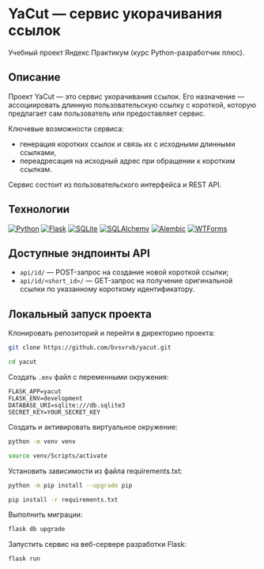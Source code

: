 # YaCut — сервис укорачивания ссылок

Учебный проект Яндекс Практикум (курс Python-разработчик плюс).

## Описание

Проект YaCut — это сервис укорачивания ссылок. Его назначение — ассоциировать длинную пользовательскую ссылку с короткой, которую предлагает сам пользователь или предоставляет сервис.

Ключевые возможности сервиса:

* генерация коротких ссылок и связь их с исходными длинными ссылками,
* переадресация на исходный адрес при обращении к коротким ссылкам.

Сервис состоит из пользовательского интерфейса и REST API.

## Технологии

[![Python](https://img.shields.io/badge/Python-3.9-000000?logo=python)](https://www.python.org/)
[![Flask](https://img.shields.io/badge/Flask-2.0-000000?&logo=flask)](https://flask.palletsprojects.com/)
[![SQLite](https://img.shields.io/badge/SQLite-3-000000?logo=sqlite)](https://www.sqlite.org/)
[![SQLAlchemy](https://img.shields.io/badge/SQLAlchemy-1.4-000000)](https://www.sqlalchemy.org/)
[![Alembic](https://img.shields.io/badge/Alembic-1.7-000000)](https://alembic.sqlalchemy.org/)
[![WTForms](https://img.shields.io/badge/WTForms-3.0-000000)](https://wtforms.readthedocs.io/)

## Доступные эндпоинты API

* `api/id/` — POST-запрос на создание новой короткой ссылки;
* `api/id/<short_id>/` — GET-запрос на получение оригинальной ссылки по указанному короткому идентификатору.

## Локальный запуск проекта

Клонировать репозиторий и перейти в директорию проекта:

```bash
git clone https://github.com/bvsvrvb/yacut.git
```

```bash
cd yacut
```

Создать `.env` файл с переменными окружения:

```
FLASK_APP=yacut
FLASK_ENV=development
DATABASE_URI=sqlite:///db.sqlite3
SECRET_KEY=YOUR_SECRET_KEY
```

Cоздать и активировать виртуальное окружение:

```bash
python -m venv venv
```

```bash
source venv/Scripts/activate
```

Установить зависимости из файла requirements.txt:

```bash
python -m pip install --upgrade pip
```

```bash
pip install -r requirements.txt
```

Выполнить миграции:

```bash
flask db upgrade
```

Запустить сервис на веб-сервере разработки Flask:

```bash
flask run
```
